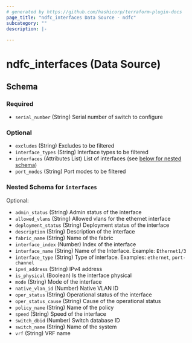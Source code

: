 ```yaml
---
# generated by https://github.com/hashicorp/terraform-plugin-docs
page_title: "ndfc_interfaces Data Source - ndfc"
subcategory: ""
description: |-
  
---
```


# ndfc_interfaces (Data Source)





<!-- schema generated by tfplugindocs -->
## Schema

### Required

- `serial_number` (String) Serial number of switch to configure

### Optional

- `excludes` (String) Excludes to be filtered
- `interface_types` (String) Interface types to be filtered
- `interfaces` (Attributes List) List of interfaces (see [below for nested schema](#nestedatt--interfaces))
- `port_modes` (String) Port modes to be filtered

<a id="nestedatt--interfaces"></a>
### Nested Schema for `interfaces`

Optional:

- `admin_status` (String) Admin status of the interface
- `allowed_vlans` (String) Allowed vlans for the ethernet interface
- `deployment_status` (String) Deployment status of the interface
- `description` (String) Description of the interface
- `fabric_name` (String) Name of the fabric
- `interface_index` (Number) Index of the interface
- `interface_name` (String) Name of the Interface. Example: `Ethernet1/3`
- `interface_type` (String) Type of interface. Examples: `ethernet`, `port-channel`
- `ipv4_address` (String) IPv4 address
- `is_physical` (Boolean) Is the interface physical
- `mode` (String) Mode of the interface
- `native_vlan_id` (Number) Native VLAN ID
- `oper_status` (String) Operational status of the interface
- `oper_status_cause` (String) Cause of the operational status
- `policy_name` (String) Name of the policy
- `speed` (String) Speed of the interface
- `switch_dbid` (Number) Switch database ID
- `switch_name` (String) Name of the system
- `vrf` (String) VRF name
